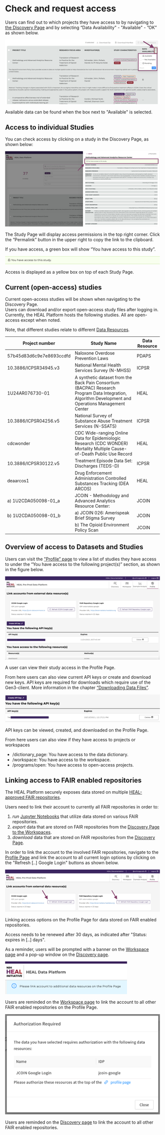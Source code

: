 # Check and request access

Users can find out to which projects they have access to by navigating to [the Discovery Page](https://healdata.org/portal/discovery) and by selecting “Data Availability" - "Available" - ”OK” as shown below.

![Access_Data](img/access_box_1.png)

Available data can be found when the box next to "Available" is selected.

## Access to individual Studies

You can check access by clicking on a study in the Discovery Page, as shown below:

![Discovery_Study_Page](img/discovery_study_page.png)

The Study Page will display access permissions in the top right corner. Click the “Permalink” button in the upper right to copy the link to the clipboard.

If you have access, a green box will show “You have access to this study”.

![Yes_Access](img/access_YES.png)

Access is displayed as a yellow box on top of each Study Page.

## Current (open-access) studies

Current open-access studies will be shown when navigating to the Discovery Page.  
Users can download and/or export open-access study files after logging in. Currently, the HEAL Platform hosts the following studies. All are open-access except when noted.

Note, that different studies relate to different [Data Resources](data_mgmt_and_repos.md).

| Project   number | Study Name | Data Resource |
|---|---|---|
| 57b45d83d6c9e7e8693ccdfd | Naloxone Overdose Prevention Laws | PDAPS |
| 10.3886/ICPSR34945.v3 | National Mental Health Services   Survey (N-MHSS) | ICPSR |
| 1U24AR076730-01 | A synthetic dataset from the Back   Pain Consortium (BACPAC) Research Program Data Integration, Algorithm   Development and Operations Management Center | HEAL |
| 10.3886/ICPSR04256.v5 | National Survey of Substance Abuse   Treatment Services (N-SSATS) | ICPSR |
| cdcwonder | CDC Wide-ranging Online Data for   Epidemiologic Research (CDC WONDER) Mortality Multiple Cause-of-Death Public   Use Record | HEAL |
| 10.3886/ICPSR30122.v5 | Treatment Episode Data Set:   Discharges (TEDS-D) | ICPSR |
| deaarcos1 | Drug Enforcement Administration   Controlled Substances Tracking (DEA ARCOS) | HEAL |
| a)   1U2CDA050098-01_a | JCOIN - Methodology and Advanced   Analytics Resource Center: | JCOIN |
| b)   1U2CDA050098-01_b | a) JCOIN 026: Amerispeak Brief   Stigma Survey | JCOIN  |
|   | b) The Opioid Environment Policy   Scan |JCOIN  |

## Overview of access to Datasets and Studies

Users can visit the ["Profile” page](https://healdata.org/portal/identity) to view a list of studies they have access to under the “You have access to the following project(s)” section, as shown in the figure below.

![Profile_Access](img/profile_access.png)

A user can view their study access in the Profile Page.

From here users can also view current API keys or create and download new keys. API keys are required for downloads which require use of the Gen3-client. More information in the chapter [“Downloading Data Files”](downloading_files.md).

![Profile_APIKey](img/profile_APIkey_active.png)

API keys can be viewed, created, and downloaded on the Profile Page.

From here users can also view if they have access to projects or workspaces

*   /dictionary\_page: You have access to the data dictionary.
*   /workspace: You have access to the workspace.
*   /programs/open: You have access to open-access projects.

## Linking access to FAIR enabled repositories

The HEAL Platform securely exposes data stored on multiple [HEAL-approved FAIR repositories](data_mgmt_and_repos.md).

Users need to link their account to currently all FAIR repositories in order to:

1.  _run_ [Jupyter Notebooks](platform_example_analyses.md) that utilize data stored on various FAIR repositories.
2.  _export_ data that are stored on FAIR repositories from the [Discovery Page to the Workspaces](platform_discovery_page.md#select-files-on-the-discovery-page-and-bring-them-to-the-workspace).
3.  _download_ data that are stored on FAIR repositories from the [Discovery Page](downloading_files.md#download-data-files-from-the-discovery-page).

In order to link the account to the involved FAIR repositories, navigate to the [Profile Page](https://healdata.org/portal/identity) and link the account to all current login options by clicking on the "Refresh \[..\] Google Login" buttons as shown below.

![workspace_login_other_commons](img/workspace_login_other_commons.png)

Linking access options on the Profile Page for data stored on FAIR enabled repositories.

Access needs to be renewed after 30 days, as indicated after "Status: expires in \[..\] days".

As a reminder, users will be prompted with a banner on the [Workspace page](https://healdata.org/portal/workspace) and a pop-up window on the [Discovery page](https://healdata.org/portal/discovery).

![workspace_login_other_commons_top_banner](img/workspace_login_other_commons_top_banner.png)

Users are reminded on the [Workspace page](https://healdata.org/portal/workspace) to link the account to all other FAIR enabled repositories on the Profile Page.

![workspace_login_other_commons_discovery](img/workspace_login_other_commons_discovery.png)

Users are reminded on the [Discovery page](https://healdata.org/portal/discovery) to link the account to all other FAIR enabled repositories.
